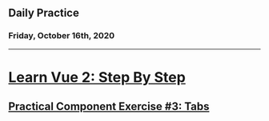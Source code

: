 ## Daily Practice
### Friday, October 16th, 2020
---


# [Learn Vue 2: Step By Step](https://laracasts.com/series/learn-vue-2-step-by-step)


## [Practical Component Exercise #3: Tabs](https://laracasts.com/series/learn-vue-2-step-by-step/episodes/11)
